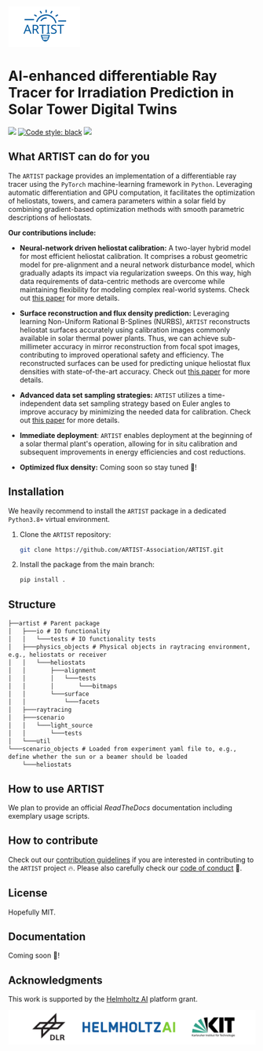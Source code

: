 ![ARTIST Logo](logo.svg)

# AI-enhanced differentiable Ray Tracer for Irradiation Prediction in Solar Tower Digital Twins

[![](https://img.shields.io/badge/Python-3.8+-blue.svg)](https://www.python.org/downloads/)
[![Code style: black](https://img.shields.io/badge/code%20style-black-000000.svg)](https://github.com/psf/black)
[![](https://img.shields.io/badge/Contact-max.pargmann%40dlr.de-orange)](mailto:max.pargmann@dlr.de)

## What ARTIST can do for you

The `ARTIST` package provides an implementation of a differentiable ray tracer using the `PyTorch` machine-learning 
framework in `Python`. Leveraging automatic differentiation and GPU computation, it facilitates the optimization of 
heliostats, towers, and camera parameters within a solar field by combining gradient-based optimization methods with 
smooth parametric descriptions of heliostats.

**Our contributions include:**

- **Neural-network driven heliostat calibration:** A two-layer hybrid model for most efficient heliostat calibration. 
  It comprises a robust geometric model for pre-alignment and a neural network disturbance model, which gradually adapts 
  its impact via regularization sweeps. On this way, high data requirements of data-centric methods are overcome while maintaining flexibility for modeling complex real-world systems. 
  Check out [this paper](https://doi.org/10.1016/j.solener.2023.111962) for more details.  

- **Surface reconstruction and flux density prediction:** Leveraging learning Non-Uniform Rational B-Splines (NURBS), 
  `ARTIST` reconstructs heliostat surfaces accurately using calibration images commonly available in solar thermal power plants. 
  Thus, we can achieve sub-millimeter accuracy in mirror reconstruction from focal spot images, contributing to improved 
  operational safety and efficiency. The reconstructed surfaces can be used for predicting unique heliostat flux densities 
  with state-of-the-art accuracy. Check out [this paper](https://doi.org/10.21203/rs.3.rs-2554998/v1) for more details.

- **Advanced data set sampling strategies:** `ARTIST` utilizes a time-independent data set sampling strategy based on Euler 
  angles to improve accuracy by minimizing the needed data for calibration. Check out [this paper](https://doi.org/10.21203/rs.3.rs-2898838/v1) for more details.

- **Immediate deployment**: `ARTIST` enables deployment at the beginning of a solar thermal plant's operation, 
  allowing for in situ calibration and subsequent improvements in energy efficiencies and cost reductions.

- **Optimized flux density:** Coming soon so stay tuned :rocket:!


## Installation
We heavily recommend to install the `ARTIST` package in a dedicated `Python3.8+` virtual environment.
1. Clone the `ARTIST` repository:
   ```bash
   git clone https://github.com/ARTIST-Association/ARTIST.git
   ```
2. Install the package from the main branch:
   ```bash
   pip install .
   ```
## Structure
```
├──artist # Parent package
│   ├───io # IO functionality
│   │   └───tests # IO functionality tests
│   ├───physics_objects # Physical objects in raytracing environment, e.g., heliostats or receiver
│   │   └───heliostats                 
│   │       ├───alignment
│   │       │   └───tests
│   │       │       └───bitmaps
│   │       └───surface
│   │           └───facets
│   ├───raytracing
│   ├───scenario
│   │   └───light_source
│   │       └───tests
│   └───util
└───scenario_objects # Loaded from experiment yaml file to, e.g., define whether the sun or a beamer should be loaded
    └───heliostats                   
```
## How to use ARTIST
We plan to provide an official *ReadTheDocs* documentation including exemplary usage scripts.

## How to contribute
Check out our [contribution guidelines](CONTRIBUTING.md) if you are interested in contributing to the `ARTIST` project :fire:.
Please also carefully check our [code of conduct](CODE_OF_CONDUCT.md) :blue_heart:.

## License
Hopefully MIT.

## Documentation
Coming soon :rocket:!

## Acknowledgments
This work is supported by the [Helmholtz AI](https://www.helmholtz.ai/) platform grant.

![ARTIST Logo](.figs/logos_ARTIST.svg)
